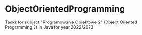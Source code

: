 # ObjectOrientedProgramming
Tasks for subject "Programowanie Obiektowe 2" (Object Oriented Programming 2) in Java for year 2022/2023
